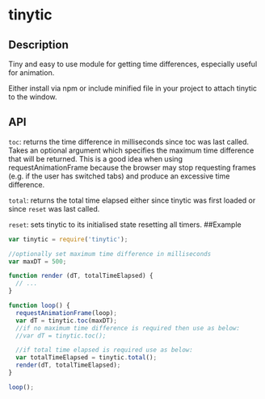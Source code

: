 # tinytic
## Description
Tiny and easy to use module for getting time differences, especially useful for animation.

Either install via npm or include minified file in your project to attach tinytic to the window.
## API
`toc`: returns the time difference in milliseconds since toc was last called. Takes an optional argument which specifies the maximum time difference that will be returned. This is a good idea when using requestAnimationFrame because the browser may stop requesting frames (e.g. if the user has switched tabs) and produce an excessive time difference.

`total`: returns the total time elapsed either since tinytic was first loaded or since `reset` was last called.

`reset`: sets tinytic to its initialised state resetting all timers.
##Example
```javascript
var tinytic = require('tinytic');

//optionally set maximum time difference in milliseconds
var maxDT = 500;

function render (dT, totalTimeElapsed) {
  // ...
}

function loop() {
  requestAnimationFrame(loop);
  var dT = tinytic.toc(maxDT);
  //if no maximum time difference is required then use as below:
  //var dT = tinytic.toc();

  //if total time elapsed is required use as below:
  var totalTimeElapsed = tinytic.total();
  render(dT, totalTimeElapsed);
}

loop();
```
